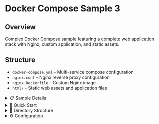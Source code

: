 # Docker Compose Sample 3

## Overview
Complex Docker Compose sample featuring a complete web application stack with Nginx, custom application, and static assets.

## Structure
- `docker-compose.yml` - Multi-service compose configuration
- `nginx.conf` - Nginx reverse proxy configuration  
- `nginx.Dockerfile` - Custom Nginx image
- `html/` - Static web assets and application files

<details>
<summary>📋 Sample Details</summary>

### Purpose
- Demonstrate multi-tier web application
- Show Nginx as reverse proxy
- Practice static asset serving
- Implement complete web stack

### Architecture
```mermaid
graph TB
    A[Load Balancer] --> B[Nginx Reverse Proxy]
    B --> C[Web Application]
    B --> D[Static Assets]
    C --> E[Database/Backend]
    
    subgraph "Static Assets"
        F[HTML Files]
        G[CSS Stylesheets]
        H[JavaScript]
        I[Images]
    end
    
    D --> F
    D --> G
    D --> H
    D --> I
```

</details>

<details>
<summary>🚀 Quick Start</summary>

### Prerequisites
- Docker and Docker Compose installed
- Basic web development knowledge

### Running the Sample
```bash
# Build and start all services
docker-compose up --build -d

# Check all services
docker-compose ps

# View application logs
docker-compose logs -f

# Access application
open http://localhost

# Stop all services
docker-compose down
```

</details>

<details>
<summary>📁 Directory Structure</summary>

### HTML Assets
```
html/
├── css/           # Stylesheets
├── js/            # JavaScript files
├── img/           # Image assets
├── lib/           # Third-party libraries
├── mail/          # Contact form handlers
├── scss/          # Sass source files
├── index.html     # Main application page
└── package.json   # Node.js dependencies
```

### Key Components
- **Bootstrap Framework** - Responsive UI components
- **Font Awesome** - Icon library
- **jQuery** - JavaScript utilities
- **Agency Theme** - Professional business template

</details>

<details>
<summary>⚙️ Configuration</summary>

### Services
- **Nginx**: Reverse proxy and static file server
- **Web App**: Custom application container
- **Assets**: Static file serving

### Features
- Custom Nginx configuration
- Static asset optimization
- Responsive web design
- Contact form functionality
- Professional business theme

</details>